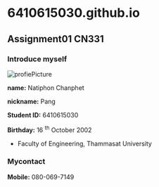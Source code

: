 # 6410615030.github.io
## Assignment01 CN331
### Introduce myself
![profiePicture](myPicture.jpg=250x)


**name:** Natiphon Chanphet

**nickname:** Pang

**Student ID:** 6410615030

**Birthday:** 16 <sup>th</sup>  October 2002

- Faculty of Engineering, Thammasat University



### Mycontact
**Mobile:** 080-069-7149

